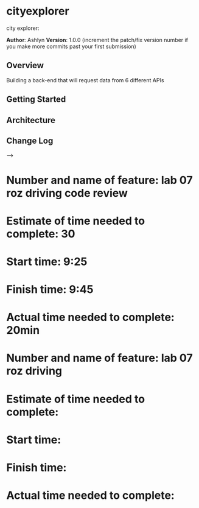 # cityexplorer
city explorer:


**Author**: Ashlyn
**Version**: 1.0.0 (increment the patch/fix version number if you make more commits past your first submission)

## Overview
Building a back-end that will request data from 6 different APIs

## Getting Started
<!-- What are the steps that a user must take in order to build this app on their own machine and get it running? -->

## Architecture
<!-- Provide a detailed description of the application design. What technologies (languages, libraries, etc) you're using, and any other relevant design information. -->

## Change Log
<!-- Use this area to document the iterative changes made to your application as each feature is successfully implemented. Use time stamps. Here's an examples:

01-01-2001 4:59pm - Application now has a fully-functional express server, with a GET route for the location resource.

## Credits and Collaborations
<!-- Give credit (and a link) to other people or resources that helped you build this application. -->
-->

# Number and name of feature: lab 07 roz driving code review

# Estimate of time needed to complete: 30

# Start time: 9:25

# Finish time: 9:45

# Actual time needed to complete: 20min



# Number and name of feature: lab 07 roz driving 

# Estimate of time needed to complete: 

# Start time: 

# Finish time: 

# Actual time needed to complete: 
